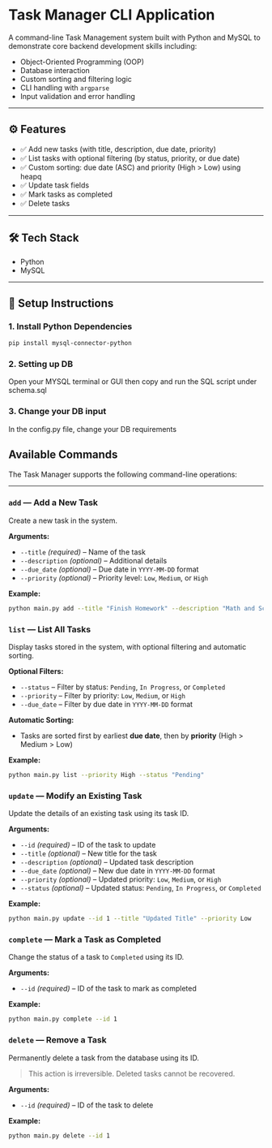 # Task Manager CLI Application

A command-line Task Management system built with Python and MySQL to demonstrate core backend development skills including:

- Object-Oriented Programming (OOP)
- Database interaction
- Custom sorting and filtering logic
- CLI handling with `argparse`
- Input validation and error handling

---

## ⚙️ Features

- ✅ Add new tasks (with title, description, due date, priority)
- ✅ List tasks with optional filtering (by status, priority, or due date)
- ✅ Custom sorting: due date (ASC) and priority (High > Low) using heapq
- ✅ Update task fields
- ✅ Mark tasks as completed
- ✅ Delete tasks

---

## 🛠️ Tech Stack

- Python
- MySQL

---

## 🧪 Setup Instructions

### 1. Install Python Dependencies

```bash
pip install mysql-connector-python
```

### 2. Setting up DB

Open your MYSQL terminal or GUI then copy and run the SQL script under schema.sql

### 3. Change your DB input

In the config.py file, change your DB requirements

## Available Commands

The Task Manager supports the following command-line operations:

---

### `add` — Add a New Task

Create a new task in the system.

**Arguments:**

- `--title` _(required)_ – Name of the task
- `--description` _(optional)_ – Additional details
- `--due_date` _(optional)_ – Due date in `YYYY-MM-DD` format
- `--priority` _(optional)_ – Priority level: `Low`, `Medium`, or `High`

**Example:**

```bash
python main.py add --title "Finish Homework" --description "Math and Science" --due_date 2025-07-03 --priority Medium
```

### `list` — List All Tasks

Display tasks stored in the system, with optional filtering and automatic sorting.

**Optional Filters:**

- `--status` – Filter by status: `Pending`, `In Progress`, or `Completed`
- `--priority` – Filter by priority: `Low`, `Medium`, or `High`
- `--due_date` – Filter by due date in `YYYY-MM-DD` format

**Automatic Sorting:**

- Tasks are sorted first by earliest **due date**, then by **priority** (High > Medium > Low)

**Example:**

```bash
python main.py list --priority High --status "Pending"
```

### `update` — Modify an Existing Task

Update the details of an existing task using its task ID.

**Arguments:**

- `--id` _(required)_ – ID of the task to update
- `--title` _(optional)_ – New title for the task
- `--description` _(optional)_ – Updated task description
- `--due_date` _(optional)_ – New due date in `YYYY-MM-DD` format
- `--priority` _(optional)_ – Updated priority: `Low`, `Medium`, or `High`
- `--status` _(optional)_ – Updated status: `Pending`, `In Progress`, or `Completed`

**Example:**

```bash
python main.py update --id 1 --title "Updated Title" --priority Low
```

### `complete` — Mark a Task as Completed

Change the status of a task to `Completed` using its ID.

**Arguments:**

- `--id` _(required)_ – ID of the task to mark as completed

**Example:**

```bash
python main.py complete --id 1
```

### `delete` — Remove a Task

Permanently delete a task from the database using its ID.

> This action is irreversible. Deleted tasks cannot be recovered.

**Arguments:**

- `--id` _(required)_ – ID of the task to delete

**Example:**

```bash
python main.py delete --id 1
```
